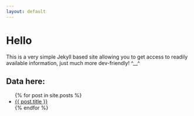 ```yaml
---
layout: default
---
```


<h1>Hello</h1>
<p>
	This is a very simple Jekyll based site allowing you to get access
	to readily available information, just much more dev-friendly! ^__^
</p>

<h2>Data here:</h2>
<ul>
{% for post in site.posts %}
<li>
<a href="{{ post.url | remove_first:'/' }}">{{ post.title }}</a>
</li>
{% endfor %}
</ul>
